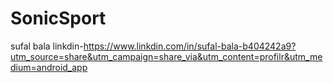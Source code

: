 # SonicSport
sufal bala 
linkdin-https://www.linkdin.com/in/sufal-bala-b404242a9?utm_source=share&utm_campaign=share_via&utm_content=profilr&utm_medium=android_app
